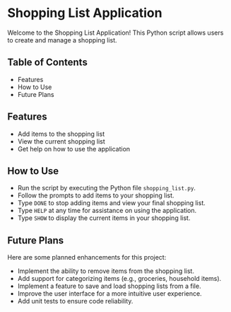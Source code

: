 # Shopping List Application

Welcome to the Shopping List Application! This Python script allows users to create and manage a shopping list.

## Table of Contents

- Features
- How to Use
- Future Plans

## Features

- Add items to the shopping list
- View the current shopping list
- Get help on how to use the application

## How to Use

- Run the script by executing the Python file `shopping_list.py`.
- Follow the prompts to add items to your shopping list.
- Type `DONE` to stop adding items and view your final shopping list.
- Type `HELP` at any time for assistance on using the application.
- Type `SHOW` to display the current items in your shopping list.

## Future Plans

Here are some planned enhancements for this project:

- Implement the ability to remove items from the shopping list.
- Add support for categorizing items (e.g., groceries, household items).
- Implement a feature to save and load shopping lists from a file.
- Improve the user interface for a more intuitive user experience.
- Add unit tests to ensure code reliability.
